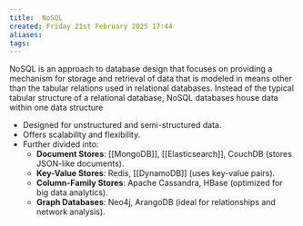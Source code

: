 ```yaml
---
title:  NoSQL
created: Friday 21st February 2025 17:44
aliases: 
tags: 
---
```

NoSQL is an approach to database design that focuses on providing a mechanism for storage and retrieval of data that is modeled in means other than the tabular relations used in relational databases. Instead of the typical tabular structure of a relational database, NoSQL databases house data within one data structure

- Designed for unstructured and semi-structured data.
- Offers scalability and flexibility.
- Further divided into:
    - **Document Stores**: [[MongoDB]], [[Elasticsearch]], CouchDB (stores JSON-like documents).
    - **Key-Value Stores**: Redis, [[DynamoDB]] (uses key-value pairs).
    - **Column-Family Stores**: Apache Cassandra, HBase (optimized for big data analytics).
    - **Graph Databases**: Neo4j, ArangoDB (ideal for relationships and network analysis).

